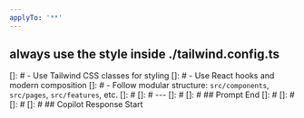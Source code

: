 ```yaml
---
applyTo: '**'
---
```

always use the style inside ./tailwind.config.ts
---
[]: # - Use Tailwind CSS classes for styling
[]: # - Use React hooks and modern composition
[]: # - Follow modular structure: `src/components`, `src/pages`, `src/features`, etc.
[]: # 
[]: # ---
[]: # 
[]: # ## Prompt End
[]: # 
[]: # 
[]: # 
[]: # ## Copilot Response Start
